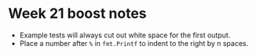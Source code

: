 # Week 21 boost notes
* Example tests will always cut out white space for the first output.
* Place a number after `%` in `fmt.Printf` to indent to the right by n
  spaces.
